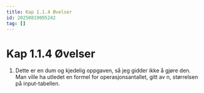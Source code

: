 ```yaml
---
title: Kap 1.1.4 Øvelser
id: 20250819095242
tag: []
---
```


# Kap 1.1.4 Øvelser
1. Dette er en dum og kjedelig oppgaven, så jeg gidder ikke å gjøre den. Man ville ha utledet en formel for operasjonsantallet, gitt av n, størrelsen på input-tabellen.
